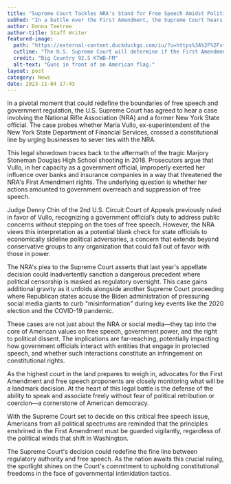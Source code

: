 ```yaml
---
title: "Supreme Court Tackles NRA's Stand for Free Speech Amidst Political Powerplay"
subhed: "In a battle over the First Amendment, the Supreme Court hears a case on alleged government overreach against the NRA."
author: Donna Teetree
author-title: Staff Writer
featured-image: 
  path: "https://external-content.duckduckgo.com/iu/?u=https%3A%2F%2Fstorage.googleapis.com%2Fmedia.mwcradio.com%2Fmimesis%2F2023-11%2F03%2F2023-11-03T181828Z_1_LYNXMPEJA20PC_RTROPTP_3_USA-COURT-NRA.JPG&f=1&nofb=1&ipt=ca5b6eff10b617fa87d95a2b0e199cea00eefa969c071c67852ca13ffc9dc0a3&ipo=images"
  cutline: "The U.S. Supreme Court will determine if the First Amendment was violated when an official asked companies to stop working with the NRA."
  credit: "Big Country 92.5 KTWB-FM"
  alt-text: "Guns in front of an American flag."
layout: post
category: News
date: 2023-11-04 17:43
---
```


In a pivotal moment that could redefine the boundaries of free speech and government regulation, the U.S. Supreme Court has agreed to hear a case involving the National Rifle Association (NRA) and a former New York State official. The case probes whether Maria Vullo, ex-superintendent of the New York State Department of Financial Services, crossed a constitutional line by urging businesses to sever ties with the NRA.

This legal showdown traces back to the aftermath of the tragic Marjory Stoneman Douglas High School shooting in 2018. Prosecutors argue that Vullo, in her capacity as a government official, improperly exerted her influence over banks and insurance companies in a way that threatened the NRA's First Amendment rights. The underlying question is whether her actions amounted to government overreach and suppression of free speech.

Judge Denny Chin of the 2nd U.S. Circuit Court of Appeals previously ruled in favor of Vullo, recognizing a government official’s duty to address public concerns without stepping on the toes of free speech. However, the NRA views this interpretation as a potential blank check for state officials to economically sideline political adversaries, a concern that extends beyond conservative groups to any organization that could fall out of favor with those in power.

The NRA's plea to the Supreme Court asserts that last year's appellate decision could inadvertently sanction a dangerous precedent where political censorship is masked as regulatory oversight. This case gains additional gravity as it unfolds alongside another Supreme Court proceeding where Republican states accuse the Biden administration of pressuring social media giants to curb "misinformation" during key events like the 2020 election and the COVID-19 pandemic.

These cases are not just about the NRA or social media—they tap into the core of American values on free speech, government power, and the right to political dissent. The implications are far-reaching, potentially impacting how government officials interact with entities that engage in protected speech, and whether such interactions constitute an infringement on constitutional rights.

As the highest court in the land prepares to weigh in, advocates for the First Amendment and free speech proponents are closely monitoring what will be a landmark decision. At the heart of this legal battle is the defense of the ability to speak and associate freely without fear of political retribution or coercion—a cornerstone of American democracy.

With the Supreme Court set to decide on this critical free speech issue, Americans from all political spectrums are reminded that the principles enshrined in the First Amendment must be guarded vigilantly, regardless of the political winds that shift in Washington.

The Supreme Court's decision could redefine the fine line between regulatory authority and free speech. As the nation awaits this crucial ruling, the spotlight shines on the Court's commitment to upholding constitutional freedoms in the face of governmental intimidation tactics.
